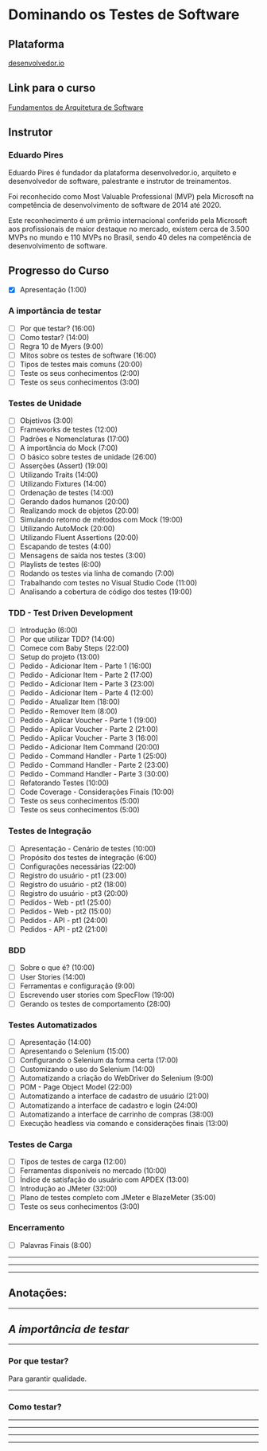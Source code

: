 # Dominando os Testes de Software

## Plataforma

[desenvolvedor.io](https://desenvolvedor.io/)

## Link para o curso

[Fundamentos de Arquitetura de Software](https://desenvolvedor.io/curso-online-dominando-os-testes-de-software)

## Instrutor

### Eduardo Pires

Eduardo Pires é fundador da plataforma desenvolvedor.io, arquiteto e desenvolvedor de software, palestrante e instrutor de treinamentos.

Foi reconhecido como Most Valuable Professional (MVP) pela Microsoft na competência de desenvolvimento de software de 2014 até 2020.

Este reconhecimento é um prêmio internacional conferido pela Microsoft aos profissionais de maior destaque no mercado, existem cerca de 3.500 MVPs no mundo e 110 MVPs no Brasil, sendo 40 deles na competência de desenvolvimento de software.

## Progresso do Curso

- [x] Apresentação (1:00)

### A importância de testar

- [ ] Por que testar? (16:00)
- [ ] Como testar? (14:00)
- [ ] Regra 10 de Myers (9:00)
- [ ] Mitos sobre os testes de software (16:00)
- [ ] Tipos de testes mais comuns (20:00)
- [ ] Teste os seus conhecimentos (2:00)
- [ ] Teste os seus conhecimentos (3:00)

### Testes de Unidade

- [ ] Objetivos (3:00)
- [ ] Frameworks de testes (12:00)
- [ ] Padrões e Nomenclaturas (17:00)
- [ ] A importância do Mock (7:00)
- [ ] O básico sobre testes de unidade (26:00)
- [ ] Asserções (Assert) (19:00)
- [ ] Utilizando Traits (14:00)
- [ ] Utilizando Fixtures (14:00)
- [ ] Ordenação de testes (14:00)
- [ ] Gerando dados humanos (20:00)
- [ ] Realizando mock de objetos (20:00)
- [ ] Simulando retorno de métodos com Mock (19:00)
- [ ] Utilizando AutoMock (20:00)
- [ ] Utilizando Fluent Assertions (20:00)
- [ ] Escapando de testes (4:00)
- [ ] Mensagens de saída nos testes (3:00)
- [ ] Playlists de testes (6:00)
- [ ] Rodando os testes via linha de comando (7:00)
- [ ] Trabalhando com testes no Visual Studio Code (11:00)
- [ ] Analisando a cobertura de código dos testes (19:00)

### TDD - Test Driven Development

- [ ] Introdução (6:00)
- [ ] Por que utilizar TDD? (14:00)
- [ ] Comece com Baby Steps (22:00)
- [ ] Setup do projeto (13:00)
- [ ] Pedido - Adicionar Item - Parte 1 (16:00)
- [ ] Pedido - Adicionar Item - Parte 2 (17:00)
- [ ] Pedido - Adicionar Item - Parte 3 (23:00)
- [ ] Pedido - Adicionar Item - Parte 4 (12:00)
- [ ] Pedido - Atualizar Item (18:00)
- [ ] Pedido - Remover Item (8:00)
- [ ] Pedido - Aplicar Voucher - Parte 1 (19:00)
- [ ] Pedido - Aplicar Voucher - Parte 2 (21:00)
- [ ] Pedido - Aplicar Voucher - Parte 3 (16:00)
- [ ] Pedido - Adicionar Item Command (20:00)
- [ ] Pedido - Command Handler - Parte 1 (25:00)
- [ ] Pedido - Command Handler - Parte 2 (23:00)
- [ ] Pedido - Command Handler - Parte 3 (30:00)
- [ ] Refatorando Testes (10:00)
- [ ] Code Coverage - Considerações Finais (10:00)
- [ ] Teste os seus conhecimentos (5:00)
- [ ] Teste os seus conhecimentos (5:00)

### Testes de Integração

- [ ] Apresentação - Cenário de testes (10:00)
- [ ] Propósito dos testes de integração (6:00)
- [ ] Configurações necessárias (22:00)
- [ ] Registro do usuário - pt1 (23:00)
- [ ] Registro do usuário - pt2 (18:00)
- [ ] Registro do usuário - pt3 (20:00)
- [ ] Pedidos - Web - pt1 (25:00)
- [ ] Pedidos - Web - pt2 (15:00)
- [ ] Pedidos - API - pt1 (24:00)
- [ ] Pedidos - API - pt2 (21:00)

### BDD

- [ ] Sobre o que é? (10:00)
- [ ] User Stories (14:00)
- [ ] Ferramentas e configuração (9:00)
- [ ] Escrevendo user stories com SpecFlow (19:00)
- [ ] Gerando os testes de comportamento (28:00)

### Testes Automatizados

- [ ] Apresentação (14:00)
- [ ] Apresentando o Selenium (15:00)
- [ ] Configurando o Selenium da forma certa (17:00)
- [ ] Customizando o uso do Selenium (14:00)
- [ ] Automatizando a criação do WebDriver do Selenium (9:00)
- [ ] POM - Page Object Model (22:00)
- [ ] Automatizando a interface de cadastro de usuário (21:00)
- [ ] Automatizando a interface de cadastro e login (24:00)
- [ ] Automatizando a interface de carrinho de compras (38:00)
- [ ] Execução headless via comando e considerações finais (13:00)

### Testes de Carga

- [ ] Tipos de testes de carga (12:00)
- [ ] Ferramentas disponíveis no mercado (10:00)
- [ ] Índice de satisfação do usuário com APDEX (13:00)
- [ ] Introdução ao JMeter (32:00)
- [ ] Plano de testes completo com JMeter e BlazeMeter (35:00)
- [ ] Teste os seus conhecimentos (3:00)

### Encerramento

- [ ] Palavras Finais (8:00)

---
---
---

## **Anotações:**

---

## *A importância de testar*

---

### Por que testar?

Para garantir qualidade.

---

### Como testar?

---

---
---
---
